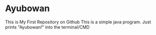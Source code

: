 # Ayubowan
This is My First Repository on Github
This is a simple java program.
Just prints "Ayubowan!" into the terminal/CMD
